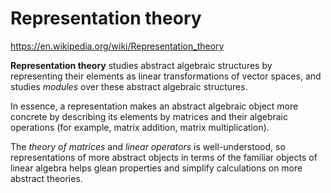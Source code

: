 # Representation theory

https://en.wikipedia.org/wiki/Representation_theory

**Representation theory** studies abstract algebraic structures 
by representing their elements as linear transformations of vector spaces, 
and studies *modules* over these abstract algebraic structures.

In essence, a representation 
makes an abstract algebraic object more concrete 
by describing its elements by matrices 
and their algebraic operations 
(for example, matrix addition, matrix multiplication).

The *theory of matrices* and *linear operators* 
is well-understood, so representations 
of more abstract objects in terms 
of the familiar objects of linear algebra 
helps glean properties 
and simplify calculations 
on more abstract theories.
